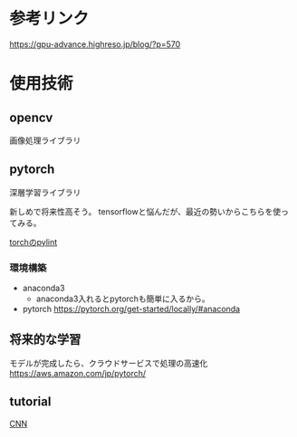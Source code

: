 # 参考リンク

<https://gpu-advance.highreso.jp/blog/?p=570>

# 使用技術

## opencv

画像処理ライブラリ

## pytorch

深層学習ライブラリ

新しめで将来性高そう。
tensorflowと悩んだが、最近の勢いからこちらを使ってみる。

[torchのpylint](https://www.programmersought.com/article/66617376708/)

### 環境構築

+ anaconda3
  + anaconda3入れるとpytorchも簡単に入るから。
+ pytorch
<https://pytorch.org/get-started/locally/#anaconda>

## 将来的な学習

モデルが完成したら、クラウドサービスで処理の高速化
<https://aws.amazon.com/jp/pytorch/>


## tutorial 

[CNN](https://pytorch.org/tutorials/beginner/blitz/cifar10_tutorial.html)


